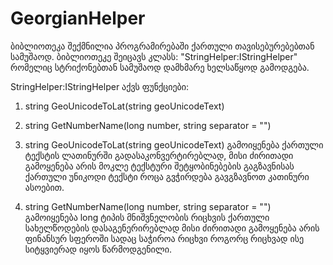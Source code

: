 # GeorgianHelper
ბიბლიოთეკა შექმნილია პროგრამირებაში ქართული თავისებურებებთან სამუშაოდ.
ბიბლიოთეკე შეიცავს კლასს: "StringHelper:IStringHelper" რომელიც სტრიქონებთან სამუშაოდ დამხმარე ხელსაწყოდ გამოდგება.

StringHelper:IStringHelper აქვს ფუნქციები:
  1. string GeoUnicodeToLat(string geoUnicodeText)
  2. string GetNumberName(long number, string separator = "")

1. string GeoUnicodeToLat(string geoUnicodeText)
  გამოიყენება ქართული ტექსტის ლათინურში გადასაკონვერტირებლად, 
  მისი ძირითადი გამოყენება არის მოკლე ტექსტური შეტყობინებების გაგზავნისას ქართული უნიკოდი ტექსტი როცა გვჭირდება გავგზავნოთ კათინური ასოებით.
  
2. string GetNumberName(long number, string separator = "")
  გამოიყენება long ტიპის მნიშვნელობის რიცხვის ქართული სახელწოდების დასაგენერირებლად
  მისი ძირითადი გამოყენება არის ფინანსურ სფეროში სადაც საჭიროა რიცხვი როგორც რიცხვად ისე სიტყვიერად იყოს წარმოდგენილი.
